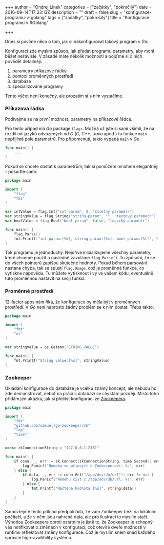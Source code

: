 +++
author = "Ondrej Linek"
categories = ["začátky", "pokročilý"]
date = 2016-09-14T17:33:13Z
description = ""
draft = false
slug = "konfigurace-programu-v-golang"
tags = ["začátky", "pokročilý"]
title = "Konfigurace programu v #Golang"

+++

Dnes si povíme něco o tom, jak si nakonfigurovat takový program v *Go*.

Konfigurací zde myslím způsob, jak předat programu parametry, aby mohl běžet nezávisle. V zásadě máte několik možností a pojďme si o nich povědět detailněji.

1. parametry příkazové řádky
1. pomocí proměnných prostředí  
1. databáze
1. specializované programy

Tento výčet není konečný, ale prozatím si s ním vystačíme. 

### Příkazová řádka

Podívejme se na první možnost, parametry na příkazové řádce.

Pro tento případ má *Go* package `flags`. Možná už jste si sami všimli, že na rozdíl od jazyků odvozených od *C* (*C*, *C++*, *Java* apod.) tu funkce `main` nepřijímá pole parametrů. Pro připomenutí, takto vypadá `main` v *Go*.

```go
func main() {
	...
}
```

Pokud se chcete dostat k parametrům, tak si pomůžete mnohem elegantněji - posuďte sami.

```go
package main

import (
	"flag"
	"fmt"
)

var intValue = flag.Int("int-param", 0, "číselný parametr")
var stringValue = flag.String("string-param", "", "textový parametr")
var boolValue = flag.Bool("bool-param", false, "logický parametr")

func main() {
	flag.Parse()
	fmt.Printf("int-param:[%d], string-param:[%s], bool-param:[%t]", *intValue, *stringValue, *boolValue)
}
```

Tok programu je jednoduchý. Nejdříve inicializujeme  všechny parametry, které chceme použít a následně zavoláme `flag.Parse()`. To způsobí, že se do všech pointerů zapíšou skutečné hodnoty. Pokud během parsování nastane chyba, tak se spustí `flag.Usage`, což je proměnné funkce, co vytiskne nápovědu. Tu můžete vytisknout i vy ve vašem kódu, eventuálně tuto proměnnou nastavit na svoji funkci.

### Proměnné prostředí

[12-factor apps](https://12factor.net/config) nám říká, že konfigurace by měla být v proměnných prostředí. V *Go* není naprosto žádný problém se k nim dostat. Třeba takto:

```go
package main

import (
	"fmt"
	"os"
)

var stringValue = os.Getenv("STRING_VALUE")

func main() {
	fmt.Printf("String value:[%s]", stringValue)
}
```

### Zookeeper

Ukládání konfigurace do databáze je vcelku známý koncept, ale nebudu ho zde demonstrovat, neboť na práci s databází se chystám později. Místo toho přidám jen ukázku, jak si přečíst konfiguraci ze [Zookeepera](https://zookeeper.apache.org/).

```go
package main

import (
	"fmt"
	"github.com/samuel/go-zookeeper/zk"
	"log"
	"time"
)

const zkConnectionString = "127.0.0.1:2181"

func main() {
	if conn, _, err := zk.Connect(zkConnectionString, time.Second); err != nil {
		log.Panicf("Nemohu se připojit k Zookeeperovi: %s", err)
	} else {
		if data, _, err := conn.Get("/app/dev/db/url"); err != nil {
			log.Panicf("Nemohu číst z /app/dev/db/url: %s", err)
		} else {
			fmt.Printf("Načtena hodnota [%s]", string(data))
		}
	}
}
```

Samozřejmě tento příklad předpokládá, že vám Zookeeper běží na lokálním počítači, a že v něm jsou nahraná data, ale pro ilustraci to myslím stačí. Výhodou Zookeepera oproti ostatním je jistě to, že Zookeeper je schopný vás notifikovat o změnách v konfiguraci, což otevírá dveře možnosti v runtimu reflektovat změny konfigurace. Což je myslím snem snad každého správce high-availibility systému.